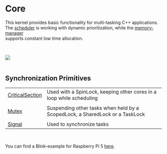 <h1>Core</h1>

<p>
This kernel provides basic functionality for multi-tasking C++ applications.<br />
The <a href="https://github.com/svenbieg/Core/wiki/Scheduler">scheduler</a> is working with dynamic prioritization,
while the <a href="https://github.com/svenbieg/Heap">memory-manager</a><br />
supports constant low time allocation.<br />
</p>
<br />

<img src="https://github.com/user-attachments/assets/a62770eb-6f1a-4035-a30c-d2c6846475e8" /><br />
<br />

<h2>Synchronization Primitives</h2>

<table>
  <tr>
    <td><a href="https://github.com/svenbieg/Core/wiki/Scheduler#critical-section">CriticalSection</a></td>
    <td>Used with a SpinLock, keeping other cores in a loop while scheduling</td>
  </tr><tr><td></td></tr><tr>
    <td><a href="https://github.com/svenbieg/Core/wiki/Scheduler#mutex">Mutex</a></td>
    <td>Suspending other tasks when held by a ScopedLock, a SharedLock or a TaskLock</td>
  </tr><tr><td></td></tr><tr>
    <td><a href="https://github.com/svenbieg/Core/wiki/Scheduler#signal">Signal</a></td>
    <td>Used to synchronize tasks</td>
  </tr>
</table><br />

<p>
You can find a Blink-example for Raspberry Pi 5 <a href="https://github.com/svenbieg/Blink">here</a>.
</p>
